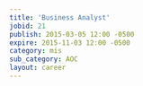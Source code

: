 ```yaml
---
title: 'Business Analyst'
jobid: 21
publish: 2015-03-05 12:00 -0500
expire: 2015-11-03 12:00 -0500
category: mis
sub_category: AOC
layout: career
---
```

